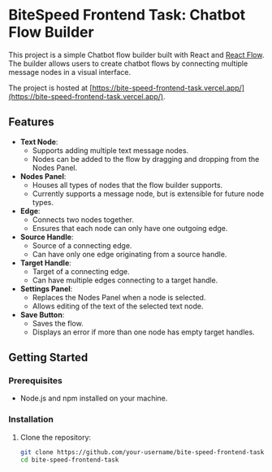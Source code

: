 # BiteSpeed Frontend Task: Chatbot Flow Builder

This project is a simple Chatbot flow builder built with React and [React Flow](https://reactflow.dev/). The builder allows users to create chatbot flows by connecting multiple message nodes in a visual interface. 

The project is hosted at [https://bite-speed-frontend-task.vercel.app/](https://bite-speed-frontend-task.vercel.app/).

## Features

- **Text Node**: 
  - Supports adding multiple text message nodes.
  - Nodes can be added to the flow by dragging and dropping from the Nodes Panel.
- **Nodes Panel**: 
  - Houses all types of nodes that the flow builder supports.
  - Currently supports a message node, but is extensible for future node types.
- **Edge**: 
  - Connects two nodes together.
  - Ensures that each node can only have one outgoing edge.
- **Source Handle**: 
  - Source of a connecting edge.
  - Can have only one edge originating from a source handle.
- **Target Handle**: 
  - Target of a connecting edge.
  - Can have multiple edges connecting to a target handle.
- **Settings Panel**: 
  - Replaces the Nodes Panel when a node is selected.
  - Allows editing of the text of the selected text node.
- **Save Button**: 
  - Saves the flow.
  - Displays an error if more than one node has empty target handles.

## Getting Started

### Prerequisites

- Node.js and npm installed on your machine.

### Installation

1. Clone the repository:
   ```sh
   git clone https://github.com/your-username/bite-speed-frontend-task.git
   cd bite-speed-frontend-task
